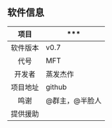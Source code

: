 ## 软件信息
|项目          | *** |
|:-----------:|------ |
|软件版本        | v0.7  |
|代号      | MFT  |
|开发者      | 蒸发杰作  |
|项目地址      | github|酷q社区  |
|鸣谢      | @群主，@半脸人  |
|提供援助      |   |
